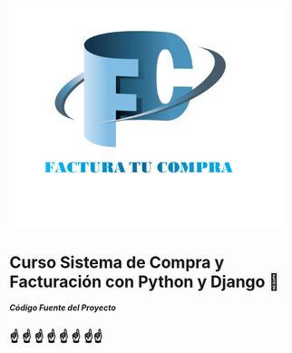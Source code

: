 ![Sistema de Compra y Facturación con Python y Django](logo.png)
# Curso Sistema de Compra y Facturación con Python y Django 🐍 

##### Código Fuente del Proyecto


## ☝ ☝ ☝ ☝ ☝ ☝ ☝☝
